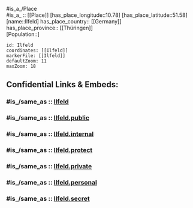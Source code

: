 ﻿---
confidential: public
isDeleted: false
location:
- 51.58
- 10.78
mapmarker: city
mapzoom:
- 7
- 12
SpocWebEntityId: 31096
tags:
- geo/City
type: City
---

#is_a_/Place  
#is_a_ :: [[Place]] 
[has_place_longitude::10.78] 
[has_place_latitude::51.58] 
[name::Ilfeld] 
has_place_country:: [[Germany]]  
has_place_province:: [[Thüringen]]  
[Population::] 



```leaflet
id: Ilfeld
coordinates: [[Ilfeld]] 
markerFile: [[Ilfeld]] 
defaultZoom: 11 
maxZoom: 18
```


## Confidential Links & Embeds: 

### #is_/same_as :: [Ilfeld](/_Standards/Earth/Continent/Europe/Europe~Central/Germany/Germany~East/Thüringen/counties~TH/Nordhausen/cities~Nordhausen/Hohnstein_Südharz/City/Ilfeld.md) 

### #is_/same_as :: [Ilfeld.public](/_public/Earth/Continent/Europe/Europe~Central/Germany/Germany~East/Thüringen/counties~TH/Nordhausen/cities~Nordhausen/Hohnstein_Südharz/City/Ilfeld.public.md) 

### #is_/same_as :: [Ilfeld.internal](/_internal/Earth/Continent/Europe/Europe~Central/Germany/Germany~East/Thüringen/counties~TH/Nordhausen/cities~Nordhausen/Hohnstein_Südharz/City/Ilfeld.internal.md) 

### #is_/same_as :: [Ilfeld.protect](/_protect/Earth/Continent/Europe/Europe~Central/Germany/Germany~East/Thüringen/counties~TH/Nordhausen/cities~Nordhausen/Hohnstein_Südharz/City/Ilfeld.protect.md) 

### #is_/same_as :: [Ilfeld.private](/_private/Earth/Continent/Europe/Europe~Central/Germany/Germany~East/Thüringen/counties~TH/Nordhausen/cities~Nordhausen/Hohnstein_Südharz/City/Ilfeld.private.md) 

### #is_/same_as :: [Ilfeld.personal](/_personal/Earth/Continent/Europe/Europe~Central/Germany/Germany~East/Thüringen/counties~TH/Nordhausen/cities~Nordhausen/Hohnstein_Südharz/City/Ilfeld.personal.md) 

### #is_/same_as :: [Ilfeld.secret](/_secret/Earth/Continent/Europe/Europe~Central/Germany/Germany~East/Thüringen/counties~TH/Nordhausen/cities~Nordhausen/Hohnstein_Südharz/City/Ilfeld.secret.md)

